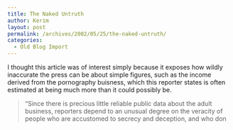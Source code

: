```yaml
---
title: The Naked Untruth
author: Kerim
layout: post
permalink: /archives/2002/05/25/the-naked-untruth/
categories:
  - Old Blog Import
---
```

I thought this article was of interest simply because it exposes how wildly inaccurate the press can be about simple figures, such as the income derived from the pornography buisness, which this reporter states is often estimated at being much more than it could possibly be.


>   &#8220;Since there is precious little reliable public data about the adult business, reporters depend to an unusual degree on the veracity of people who are accustomed to secrecy and deception, and who don 
>   

>   
>  